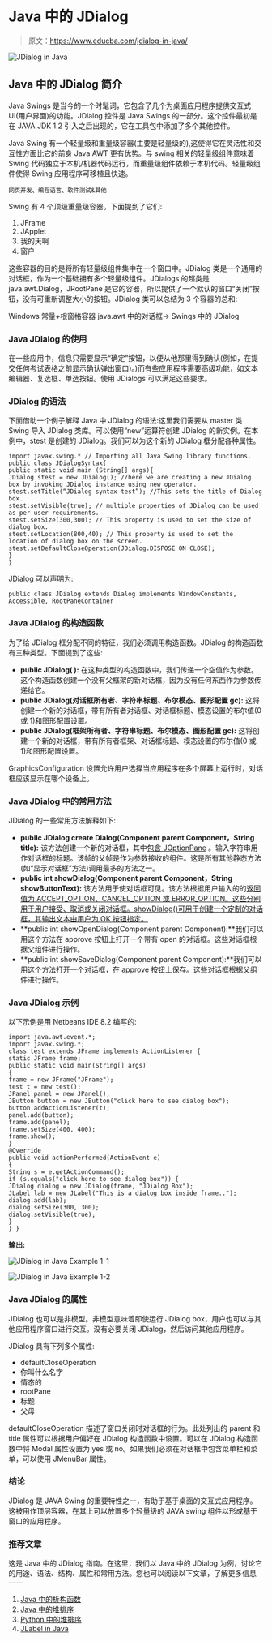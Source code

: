 # Java 中的 JDialog

> 原文：<https://www.educba.com/jdialog-in-java/>

![JDialog in Java](img/55e76c20f2783b6eabc3913ef7b61a95.png)



## Java 中的 JDialog 简介

Java Swings 是当今的一个时髦词，它包含了几个为桌面应用程序提供交互式 UI(用户界面)的功能。JDialog 控件是 Java Swings 的一部分。这个控件最初是在 JAVA JDK 1.2 引入之后出现的，它在工具包中添加了多个其他控件。

Java Swing 有一个轻量级和重量级容器(主要是轻量级的),这使得它在灵活性和交互性方面比它的前身 Java AWT 更有优势。与 swing 相关的轻量级组件意味着 Swing 代码独立于本机/机器代码运行，而重量级组件依赖于本机代码。轻量级组件使得 Swing 应用程序可移植且快速。

<small>网页开发、编程语言、软件测试&其他</small>

Swing 有 4 个顶级重量级容器。下面提到了它们:

1.  JFrame
2.  JApplet
3.  我的天啊
4.  窗户

这些容器的目的是将所有轻量级组件集中在一个窗口中。JDialog 类是一个通用的对话框，作为一个基础拥有多个轻量级组件。JDialogs 的超类是 java.awt.Dialog，JRootPane 是它的容器，所以提供了一个默认的窗口“关闭”按钮，没有可重新调整大小的按钮。JDialog 类可以总结为 3 个容器的总和:

Windows 常量+根窗格容器 java.awt 中的对话框-> Swings 中的 JDialog

### Java JDialog 的使用

在一些应用中，信息只需要显示“确定”按钮，以便从他那里得到确认(例如，在提交任何考试表格之前显示确认弹出窗口)。)而有些应用程序需要高级功能，如文本编辑器、复选框、单选按钮。使用 JDialogs 可以满足这些要求。

### JDialog 的语法

下面借助一个例子解释 Java 中 JDialog 的语法:这里我们需要从 master 类 Swing 导入 JDialog 类库。可以使用“new”运算符创建 JDialog 的新实例。在本例中，stest 是创建的 JDialog。我们可以为这个新的 JDialog 框分配各种属性。

```
import javax.swing.* // Importing all Java Swing library functions.
public class JDialogSyntax{
public static void main (String[] args){
JDialog stest = new JDialog(); //here we are creating a new JDialog box by invoking JDialog instance using new operator.
stest.setTitle(“JDialog syntax test”); //This sets the title of Dialog box.
stest.setVisible(true); // multiple properties of JDialog can be used as per user requirements.
stest.setSize(300,300); // This property is used to set the size of dialog box.
stest.setLocation(800,40); // This property is used to set the location of dialog box on the screen.
stest.setDefaultCloseOperation(JDialog.DISPOSE ON CLOSE);
}
}
```

JDialog 可以声明为:

```
public class JDialog extends Dialog implements WindowConstants, Accessible, RootPaneContainer
```

### Java JDialog 的构造函数

为了给 JDialog 框分配不同的特征，我们必须调用构造函数。JDialog 的构造函数有三种类型。下面提到了这些:

*   **public JDialog( ):** 在这种类型的构造函数中，我们传递一个空值作为参数。这个构造函数创建一个没有父框架的新对话框，因为没有任何东西作为参数传递给它。
*   **public JDialog(对话框所有者、字符串标题、布尔模态、图形配置 gc):** 这将创建一个新的对话框，带有所有者对话框、对话框标题、模态设置的布尔值(0 或 1)和图形配置设置。
*   **public JDialog(框架所有者、字符串标题、布尔模态、图形配置 gc):** 这将创建一个新的对话框，带有所有者框架、对话框标题、模态设置的布尔值(0 或 1)和图形配置设置。

GraphicsConfiguration 设置允许用户选择当应用程序在多个屏幕上运行时，对话框应该显示在哪个设备上。

### Java JDialog 中的常用方法

JDialog 的一些常用方法解释如下:

*   **public JDialog create Dialog(Component parent Component，String title):** 该方法创建一个新的对话框，其中[包含 JOptionPane](https://www.educba.com/joptionpane-in-java/) 。输入字符串用作对话框的标题。该帧的父帧是作为参数接收的组件。这是所有其他静态方法(如“显示对话框”方法)调用最多的方法之一。
*   **public int showDialog(Component parent Component，String showButtonText):** 该方法用于使对话框可见。该方法根据用户输入的的[返回值为 ACCEPT_OPTION、CANCEL_OPTION 或 ERROR_OPTION。这些分别用于用户接受、取消或关闭对话框。showDialog()可用于创建一个定制的对话框，其输出文本由用户为 OK 按钮指定。](https://www.educba.com/java-user-input/)
*   **public int showOpenDialog(Component parent Component):**我们可以用这个方法在 approve 按钮上打开一个带有 open 的对话框。这些对话框根据父组件进行操作。
*   **public int showSaveDialog(Component parent Component):**我们可以用这个方法打开一个对话框，在 approve 按钮上保存。这些对话框根据父组件进行操作。

### Java JDialog 示例

以下示例是用 Netbeans IDE 8.2 编写的:

```
import java.awt.event.*;
import javax.swing.*;
class test extends JFrame implements ActionListener {
static JFrame frame;
public static void main(String[] args)
{
frame = new JFrame("JFrame");
test t = new test();
JPanel panel = new JPanel();
JButton button = new JButton("click here to see dialog box");
button.addActionListener(t);
panel.add(button);
frame.add(panel);
frame.setSize(400, 400);
frame.show();
}
@Override
public void actionPerformed(ActionEvent e)
{
String s = e.getActionCommand();
if (s.equals("click here to see dialog box")) {
JDialog dialog = new JDialog(frame, "JDialog Box");
JLabel lab = new JLabel("This is a dialog box inside frame..");
dialog.add(lab);
dialog.setSize(300, 300);
dialog.setVisible(true);
}
} }
```

**输出:**

![JDialog in Java Example 1-1](img/1c6bc2ec5ba8c570ac764ef8decd7fae.png)



![JDialog in Java Example 1-2](img/d06d4808d7cdd254168758a643766fd8.png)



### Java JDialog 的属性

JDialog 也可以是非模型。非模型意味着即使运行 JDialog box，用户也可以与其他应用程序窗口进行交互。没有必要关闭 JDialog，然后访问其他应用程序。

JDialog 具有下列多个属性:

*   defaultCloseOperation
*   你叫什么名字
*   情态的
*   rootPane
*   标题
*   父母

defaultCloseOperation 描述了窗口关闭时对话框的行为。此处列出的 parent 和 title 属性可以根据用户偏好在 JDialog 构造函数中设置。可以在 JDialog 构造函数中将 Modal 属性设置为 yes 或 no。如果我们必须在对话框中包含菜单栏和菜单，可以使用 JMenuBar 属性。

### 结论

JDialog 是 JAVA Swing 的重要特性之一，有助于基于桌面的交互式应用程序。这被用作顶层容器，在其上可以放置多个轻量级的 JAVA swing 组件以形成基于窗口的应用程序。

### 推荐文章

这是 Java 中的 JDialog 指南。在这里，我们以 Java 中的 JDialog 为例，讨论它的用途、语法、结构、属性和常用方法。您也可以阅读以下文章，了解更多信息——

1.  [Java 中的析构函数](https://www.educba.com/destructor-in-java/)
2.  [Java 中的堆排序](https://www.educba.com/heap-sort-in-java/)
3.  [Python 中的堆排序](https://www.educba.com/heap-sort-in-python/)
4.  [JLabel in Java](https://www.educba.com/jlabel-in-java/)





